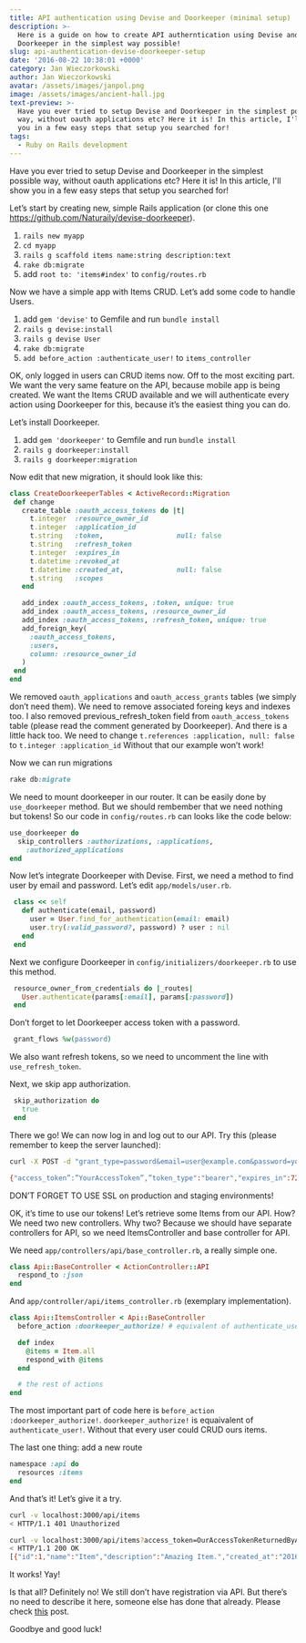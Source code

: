 ```yaml
---
title: API authentication using Devise and Doorkeeper (minimal setup)
description: >-
  Here is a guide on how to create API autherntication using Devise and
  Doorkeeper in the simplest way possible!
slug: api-authentication-devise-doorkeeper-setup
date: '2016-08-22 10:38:01 +0000'
category: Jan Wieczorkowski
author: Jan Wieczorkowski
avatar: /assets/images/janpol.png
image: /assets/images/ancient-hall.jpg
text-preview: >-
  Have you ever tried to setup Devise and Doorkeeper in the simplest possible
  way, without oauth applications etc? Here it is! In this article, I'll show
  you in a few easy steps that setup you searched for!
tags:
  - Ruby on Rails development
---
```




Have you ever tried to setup Devise and Doorkeeper in the simplest possible way, without oauth applications etc? Here it is! In this article, I'll show you in a few easy steps that setup you searched for!

Let’s start by creating new, simple Rails application (or clone this one https://github.com/Naturaily/devise-doorkeeper).


1. ```rails new myapp```
2. ```cd myapp```
3. ```rails g scaffold items name:string description:text```
4. ```rake db:migrate```
5. add ```root to: 'items#index'``` to ```config/routes.rb```

Now we have a simple app with Items CRUD. Let’s add some code to handle Users.

1. add ```gem 'devise'``` to Gemfile and run ```bundle install```
2. ```rails g devise:install```
3. ```rails g devise User```
4. ```rake db:migrate```
5. ```add before_action :authenticate_user!``` to ```items_controller```

OK, only logged in users can CRUD items now. Off to the most exciting part. We want the very same feature on the API, because mobile app is being created. We want the Items CRUD available and we will authenticate every action using Doorkeeper for this, because it’s the easiest thing you can do.

Let’s install Doorkeeper.


1. add ```gem 'doorkeeper'``` to Gemfile and run ```bundle install```
2. ```rails g doorkeeper:install```
3. ```rails g doorkeeper:migration```


Now edit that new migration, it should look like this:

```ruby
class CreateDoorkeeperTables < ActiveRecord::Migration
 def change
   create_table :oauth_access_tokens do |t|
     t.integer  :resource_owner_id
     t.integer  :application_id
     t.string   :token,                  null: false
     t.string   :refresh_token
     t.integer  :expires_in
     t.datetime :revoked_at
     t.datetime :created_at,             null: false
     t.string   :scopes
   end

   add_index :oauth_access_tokens, :token, unique: true
   add_index :oauth_access_tokens, :resource_owner_id
   add_index :oauth_access_tokens, :refresh_token, unique: true
   add_foreign_key(
     :oauth_access_tokens,
     :users,
     column: :resource_owner_id
   )
 end
end
```

We removed ```oauth_applications``` and ```oauth_access_grants``` tables (we simply don’t need them). We need to remove associated foreing keys and indexes too. I also removed previous_refresh_token field from ```oauth_access_tokens``` table (please read the comment generated by Doorkeeper). And there is a little hack too. We need to change
	```t.references :application, null: false```
to
	```t.integer :application_id```
Without that our example won’t work!

Now we can run migrations

```ruby
rake db:migrate
```

We need to mount doorkeeper in our router. It can be easily done by ```use_doorkeeper``` method. But we should rembember that we need nothing but tokens! So our code in ```config/routes.rb``` can looks like the code below:

```ruby
use_doorkeeper do
  skip_controllers :authorizations, :applications,
    :authorized_applications
end
```

Now let’s integrate Doorkeeper with Devise. First, we need a method to find user by email and password. Let’s edit ```app/models/user.rb```.

```ruby
 class << self
   def authenticate(email, password)
     user = User.find_for_authentication(email: email)
     user.try(:valid_password?, password) ? user : nil
   end
 end
```

Next we configure Doorkeeper in ```config/initializers/doorkeeper.rb``` to use this method.

```ruby
 resource_owner_from_credentials do |_routes|
   User.authenticate(params[:email], params[:password])
 end
```

Don’t forget to let Doorkeeper access token with a password.

```ruby
 grant_flows %w(password)
```

We also want refresh tokens, so we need to uncomment the line with ```use_refresh_token```.

Next, we skip app authorization.

```ruby
 skip_authorization do
   true
 end
```

There we go! We can now log in and log out to our API. Try this (please remember to keep the server launched):

```bash
curl -X POST -d "grant_type=password&email=user@example.com&password=yourpassword" localhost:3000/oauth/token
```

```bash
{"access_token”:”YourAccessToken”,”token_type":"bearer","expires_in":7200,"refresh_token”:”YourRefreshToken”,”created_at":1470946931}%
```

DON’T FORGET TO USE SSL on production and staging environments!

OK, it’s time to use our tokens! Let’s retrieve some Items from our API. How? We need two new controllers. Why two? Because we should have separate controllers for API, so we need ItemsController and base controller for API.

We need ```app/controllers/api/base_controller.rb```, a really simple one.

```ruby
class Api::BaseController < ActionController::API
  respond_to :json
end
```

And ```app/controller/api/items_controller.rb``` (exemplary implementation).

```ruby
class Api::ItemsController < Api::BaseController
  before_action :doorkeeper_authorize! # equivalent of authenticate_user!

  def index
    @items = Item.all
    respond_with @items
  end

  # the rest of actions
end
```

The most important part of code here is ```before_action :doorkeeper_authorize!```. ```doorkeeper_authorize!``` is equaivalent of ```authenticate_user!```. Without that every user could CRUD ours items.

The last one thing: add a new route

```ruby
namespace :api do
  resources :items
end
```

And that’s it! Let’s give it a try.

```bash
curl -v localhost:3000/api/items
< HTTP/1.1 401 Unauthorized
```

```bash
curl -v localhost:3000/api/items?access_token=OurAccessTokenReturnedByAPI
< HTTP/1.1 200 OK
[{"id":1,"name":"Item","description":"Amazing Item.","created_at":"2016-08-11T19:25:09.649Z","updated_at":"2016-08-11T19:25:09.649Z"}]
```

It works! Yay!

Is that all? Definitely no! We still don’t have registration via API. But there’s no need to describe it here, someone else has done that already. Please check [this](http://blog.andrewray.me/how-to-set-up-devise-ajax-authentication-with-rails-4-0/) post.

Goodbye and good luck!
